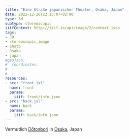 ```yaml
---
title: "Eine Straße japanischer Theater, Osaka, Japan"
date: 2022-12-26T22:15:07+02:00
type: 3d
subtype: stereoscopic
iiifContext: http://iiif.io/api/image/2/context.json
tags:
- 3D
- stereoscopic_image
- photo
- Osaka
- japan
#geojson:
#  coordinates:
#  -
#  -
resources:
- src: "front.jxl"
  name: front
  params:
    iiif: front/info.json
- src: "back.jxl"
  name: back
  params:
    iiif: back/info.json
---
```

Vermutlich [Dōtonbori](https://en.wikipedia.org/wiki/D%C5%8Dtonbori) in [Osaka](https://de.wikipedia.org/wiki/Osaka), Japan
